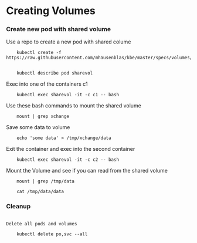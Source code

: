 # Creating Volumes


### Create new pod with shared volume



Use a repo to create a new pod with shared colume

```
	kubectl create -f https://raw.githubusercontent.com/mhausenblas/kbe/master/specs/volumes/pod.yaml


	kubectl describe pod sharevol
```

Exec into one of the containers c1
```
	kubectl exec sharevol -it -c c1 -- bash
```
Use these bash commands to mount the shared volume
```
	mount | grep xchange
```
Save some data to volume
```
	echo 'some data' > /tmp/xchange/data
```
Exit the container and exec into the second container
```
	kubectl exec sharevol -it -c c2 -- bash
```
Mount the Volume and see if you can read from the shared volume
```
	mount | grep /tmp/data

	cat /tmp/data/data
```

### Cleanup

```

Delete all pods and volumes

	kubectl delete po,svc --all

```
